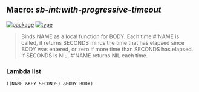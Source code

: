 ## Macro: ***sb-int:with-progressive-timeout***
[![package](https://img.shields.io/badge/Package-SB--INT-5f9ea0.svg?style=social&colorA=999999)](../) [![type](https://img.shields.io/badge/Type-Macro-5f9ea0.svg?style=social&colorA=999999)](../#macro) 

> Binds NAME as a local function for BODY. Each time #'NAME is called, it
> returns SECONDS minus the time that has elapsed since BODY was entered, or
> zero if more time than SECONDS has elapsed. If SECONDS is NIL, #'NAME
> returns NIL each time.

### Lambda list
```
((NAME &KEY SECONDS) &BODY BODY)
```
